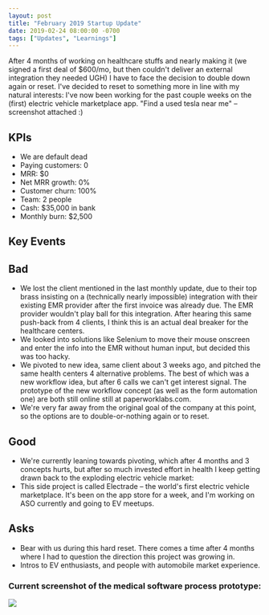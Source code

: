```yaml
---
layout: post
title: "February 2019 Startup Update"
date: 2019-02-24 08:00:00 -0700
tags: ["Updates", "Learnings"]
---
```


After 4 months of working on healthcare stuffs and nearly making it (we signed a first deal of $600/mo, but then couldn't deliver an external integration they needed UGH) I have to face the decision to double down again or reset. I've decided to reset to something more in line with my natural interests: I've now been working for the past couple weeks on the (first) electric vehicle marketplace app. "Find a used tesla near me" – screenshot attached :)

## KPIs

- We are default dead
- Paying customers: 0
- MRR: $0
- Net MRR growth: 0%
- Customer churn: 100%
- Team: 2 people
- Cash: $35,000 in bank
- Monthly burn: $2,500

## Key Events

## Bad

- We lost the client mentioned in the last monthly update, due to their top brass insisting on a (technically nearly impossible) integration with their existing EMR provider after the first invoice was already due. The EMR provider wouldn't play ball for this integration. After hearing this same push-back from 4 clients, I think this is an actual deal breaker for the healthcare centers.
- We looked into solutions like Selenium to move their mouse onscreen and enter the info into the EMR without human input, but decided this was too hacky.
- We pivoted to new idea, same client about 3 weeks ago, and pitched the same health centers 4 alternative problems. The best of which was a new workflow idea, but after 6 calls we can't get interest signal. The prototype of the new workflow concept (as well as the form automation one) are both still online still at paperworklabs.com.
- We're very far away from the original goal of the company at this point, so the options are to double-or-nothing again or to reset.

## Good

- We're currently leaning towards pivoting, which after 4 months and 3 concepts hurts, but after so much invested effort in health I keep getting drawn back to the exploding electric vehicle market:
- This side project is called Electrade – the world's first electric vehicle marketplace. It's been on the app store for a week, and I'm working on ASO currently and going to EV meetups.

## Asks

- Bear with us during this hard reset. There comes a time after 4 months where I had to question the direction this project was growing in.
- Intros to EV enthusiasts, and people with automobile market experience.

### Current screenshot of the medical software process prototype:

![](/startup-updates-4/demo.png)
